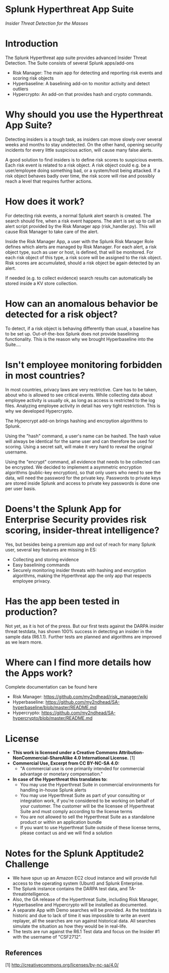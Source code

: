 # Splunk Hyperthreat App Suite
*Insider Threat Detection for the Masses*

# Introduction

The Splunk Hyperthreat app suite provides advanced Insider Threat Detection. The Suite consists of several Splunk apps/add-ons

- Risk Manager: The main app for detecting and reporting risk events and scoring risk objects
- Hyperbaseline: A baselining add-on to monitor activity and detect outliers
- Hypercrypto: An add-on that provides hash and crypto commands.

# Why should you use the Hyperthreat App Suite?

Detecting insiders is a tough task, as insiders can move slowly over several weeks and months to stay undetected. On the other hand, opening security incidents for every little suspicious action, will cause many false alerts.

A good solution to find insiders is to define risk scores to suspicious events. Each risk event is related to a risk object. A risk object could e.g. be a user/employee doing something bad, or a system/host being attacked. If a risk object behaves badly over time, the risk score will rise and possibly reach a level that requires further actions.

# How does it work?

For detecting risk events, a normal Splunk alert search is created. The search should fire, when a risk event happens. The alert is set up to call an alert script provided by the Risk Manager app (risk_handler.py). This will cause Risk Manager to take care of the alert.

Inside the Risk Manager App, a user with the Splunk Risk Manager Role defines which alerts are managed by Risk Manager. For each alert, a risk object type, such as user or host, is defined, that will be monitored. For each risk object of this type, a risk score will be assigned to the risk object. Risk scores are accumulated, should a risk object be again detected by an alert.

If needed (e.g. to collect evidence) search results can automatically be stored inside a KV store collection.

# How can an anomalous behavior be detected for a risk object?

To detect, if a risk object is behaving differently than usual, a baseline has to be set up. Out-of-the-box Splunk does not provide baselining functionality. This is the reason why we brought Hyperbaseline into the Suite....

# Isn't employee monitoring forbidden in most countries?

In most countries, privacy laws are very restrictive. Care has to be taken, about who is allowed to see critical events. While collecting data about employee activity is usually ok, as long as access is restricted to the log files. Analyzing employee activity in detail has very tight restriction. This is why we developed Hypercrypto.

The Hypercrypt add-on brings hashing and encrpytion algorithms to Splunk. 

Using the "hash" command, a user's name can be hashed. The hash value will always be identical for the same user and can therefore be used for scoring. Using a secret salt, will make it very hard to reveal the original username.

Using the "encrypt" command, all evidence that needs to be collected can be encrypted. We decided to implement a asymmetric encryption algorithms (public-key encryption), so that only users who need to see the data, will need the password for the private key. Passwords to private keys are stored inside Splunk and access to private key passwords is done one per user basis.

# Doens't the Splunk App for Enterprise Security provides risk scoring, insider-threat intelligence?

Yes, but besides being a premium app and out of reach for many Splunk user, several key features are missing in ES:

- Collecting and storing evidence
- Easy baselining commands
- Securely monitoring insider threats with hashing and encryption algorithms, making the Hyperthreat app the only app that respects employee privacy.

# Has the app been tested in production?

Not yet, as it is hot of the press. But our first tests against the DARPA insider threat testdata, has shown 100% success in detecting an insider in the sample data (R6.1.1). Further tests are planned and algorithms are improved as we learn more.

# Where can I find more details how the Apps work?

Complete documentation can be found here

- Risk Manager: https://github.com/my2ndhead/risk_manager/wiki
- Hyperbaseline: https://github.com/my2ndhead/SA-hyperbaseline/blob/master/README.md
- Hypercrypto: https://github.com/my2ndhead/SA-hypercrypto/blob/master/README.md

# License
- **This work is licensed under a Creative Commons Attribution-NonCommercial-ShareAlike 4.0 International License.** [1]
- **Commercial Use, Excerpt from CC BY-NC-SA 4.0:**
  - "A commercial use is one primarily intended for commercial advantage or monetary compensation."
- **In case of the Hyperthreat this translates to:**
  - You may use the Hyperthreat Suite in commercial environments for handling in-house Splunk alerts
  - You may use Hyperthreat Suite as part of your consulting or integration work, if you're considered to be working on behalf of your customer. The customer will be the licensee of Hyperthreat Suite and must comply according to the license terms
  - You are not allowed to sell the Hyperthreat Suite as a standalone product or within an application bundle
  - If you want to use Hyperthreat Suite outside of these license terms, please contact us and we will find a solution

# Notes for the Splunk Apptitude2 Challenge

- We have spun up an Amazon EC2 cloud instance and will provide full access to the operating system (Ubunt) and Splunk Enterprise.
- The Splunk instance contains the DARPA test data, and TA-threatintelligence.
- Also, the GA release of the Hyperthreat Suite, including Risk Manager, Hyperbaseline and Hypercrypto will be installed as documented.
- A separate App with Demo searches will be provided. As the testdata is historic and due to lack of time it was impossible to write an event replayer, all the searches are run against historical data. All searches simulate the situation as how they would be in real-life. 
- The tests are run against the R6.1 Test data and focus on the Insider #1 with the username of "CSF2712".

## References
[1] http://creativecommons.org/licenses/by-nc-sa/4.0/
